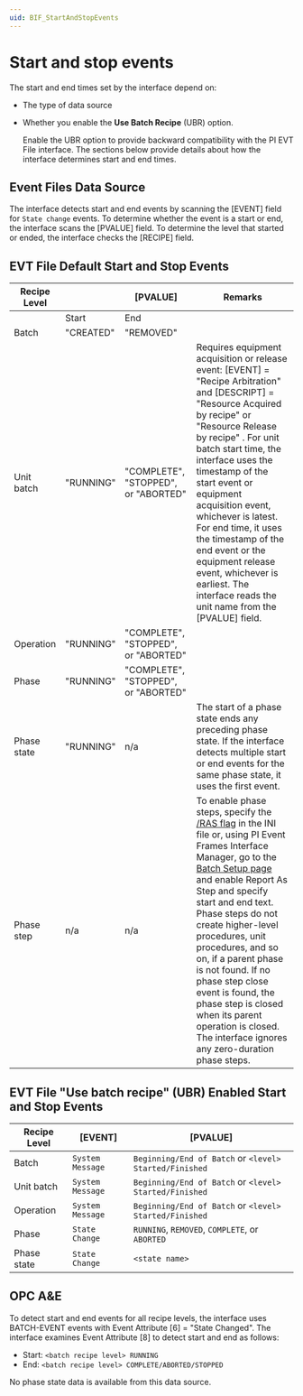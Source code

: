 ```yaml
---
uid: BIF_StartAndStopEvents
---
```


# Start and stop events

<!-- Customized for FactoryTalk. Removed heading related to Microsoft SQL Server, as FactoryTalk does not support SQL as a data source -->

The start and end times set by the interface depend on:

* The type of data source
* Whether you enable the **Use Batch Recipe** (UBR) option. 

    Enable the UBR option to provide backward compatibility with the PI EVT File interface. The sections below provide details about how the interface determines start and end times.

## Event Files Data Source

The interface detects start and end events by scanning the [EVENT] field for `State change` events. To determine whether the event is a start or end, the interface scans the [PVALUE] field. To determine the level that started or ended, the interface checks the [RECIPE] field.

## EVT File Default Start and Stop Events

| Recipe Level |  | [PVALUE] | Remarks |
|--|--|--|--|
|  | Start | End |  |
| Batch | "CREATED" | "REMOVED" |  |
| Unit batch | "RUNNING" | "COMPLETE", "STOPPED", or "ABORTED" | Requires equipment acquisition or release event: [EVENT] = "Recipe Arbitration" and [DESCRIPT] = "Resource Acquired by recipe" or "Resource Release by recipe" . For unit batch start time, the interface uses the timestamp of the start event or equipment acquisition event, whichever is latest. For end time, it uses the timestamp of the end event or the equipment release event, whichever is earliest. The interface reads the unit name from the [PVALUE] field. |
| Operation | "RUNNING" | "COMPLETE", "STOPPED", or "ABORTED" |  |
| Phase | "RUNNING" | "COMPLETE", "STOPPED", or "ABORTED" |  |
| Phase state | "RUNNING" | n/a | The start of a phase state ends any preceding phase state. If the interface detects multiple start or end events for the same phase state, it uses the first event. |
| Phase step | n/a | n/a | To enable phase steps, specify the [/RAS flag](xref:BIF_CommandLineParameterReference#ras-startstr-stopstr) in the INI file or, using PI Event Frames Interface Manager, go to the [Batch Setup page](xref:BIF_BatchSetupTab#report-as-step) and enable Report As Step and specify start and end text. Phase steps do not create higher-level procedures, unit procedures, and so on, if a parent phase is not found. If no phase step close event is found, the phase step is closed when its parent operation is closed. The interface ignores any zero-duration phase steps. |

## EVT File "Use batch recipe" (UBR) Enabled Start and Stop Events

| Recipe Level | [EVENT] | [PVALUE] |
| ------------ | ------- | -------- |
| Batch | `System Message` | `Beginning/End of Batch` or `<level> Started/Finished` |
| Unit batch | `System Message` | `Beginning/End of Batch` or `<level> Started/Finished` |
| Operation | `System Message` | `Beginning/End of Batch` or `<level> Started/Finished` |
| Phase | `State Change` | `RUNNING`, `REMOVED`, `COMPLETE`, or `ABORTED` |
| Phase state | `State Change` | `<state name>` |

## OPC A&E

To detect start and end events for all recipe levels, the interface uses BATCH-EVENT events with Event Attribute [6] = "State Changed". The interface examines Event Attribute [8] to detect start and end as follows:

* Start: `<batch recipe level> RUNNING`
* End: `<batch recipe level> COMPLETE/ABORTED/STOPPED`

No phase state data is available from this data source.


